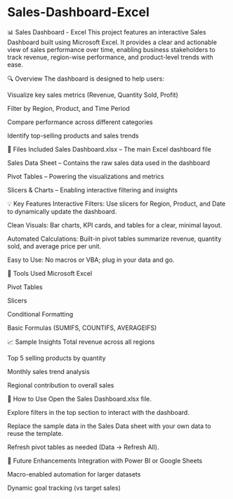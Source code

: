# Sales-Dashboard-Excel
📊 Sales Dashboard - Excel
This project features an interactive Sales Dashboard built using Microsoft Excel. It provides a clear and actionable view of sales performance over time, enabling business stakeholders to track revenue, region-wise performance, and product-level trends with ease.

🔍 Overview
The dashboard is designed to help users:

Visualize key sales metrics (Revenue, Quantity Sold, Profit)

Filter by Region, Product, and Time Period

Compare performance across different categories

Identify top-selling products and sales trends

📁 Files Included
Sales Dashboard.xlsx – The main Excel dashboard file

Sales Data Sheet – Contains the raw sales data used in the dashboard

Pivot Tables – Powering the visualizations and metrics

Slicers & Charts – Enabling interactive filtering and insights

💡 Key Features
Interactive Filters: Use slicers for Region, Product, and Date to dynamically update the dashboard.

Clean Visuals: Bar charts, KPI cards, and tables for a clear, minimal layout.

Automated Calculations: Built-in pivot tables summarize revenue, quantity sold, and average price per unit.

Easy to Use: No macros or VBA; plug in your data and go.

🧰 Tools Used
Microsoft Excel

Pivot Tables

Slicers

Conditional Formatting

Basic Formulas (SUMIFS, COUNTIFS, AVERAGEIFS)

📈 Sample Insights
Total revenue across all regions

Top 5 selling products by quantity

Monthly sales trend analysis

Regional contribution to overall sales

🧪 How to Use
Open the Sales Dashboard.xlsx file.

Explore filters in the top section to interact with the dashboard.

Replace the sample data in the Sales Data sheet with your own data to reuse the template.

Refresh pivot tables as needed (Data → Refresh All).

📌 Future Enhancements
Integration with Power BI or Google Sheets

Macro-enabled automation for larger datasets

Dynamic goal tracking (vs target sales)
